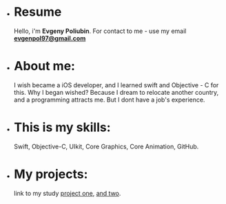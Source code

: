   
 - # Resume
  
   Hello, i'm **Evgeny Poliubin**. For contact to me - use my email **evgenpol97@gmail.com**

- # About me:
  I wish became a iOS developer, and I learned swift and Objective - C for this.
  Why I began wished? Because I dream to relocate another country, and a programming attracts me. But I dont have a job's experience.
  
- # This is my skills: 
  Swift, Objective-C, UIkit, Core Graphics, Core Animation, GitHub.
  
- # My projects:
  link to my study [project one](https://github.com/EvgenPol/RSLoginScreen), [and two](https://github.com/EvgenPol/RSSchool_T8).
  

